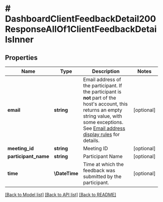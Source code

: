 # # DashboardClientFeedbackDetail200ResponseAllOf1ClientFeedbackDetailsInner

## Properties

Name | Type | Description | Notes
------------ | ------------- | ------------- | -------------
**email** | **string** | Email address of the participant. If the participant is **not** part of the host&#39;s account, this returns an empty string value, with some exceptions. See [Email address display rules](https://marketplace.zoom.us/docs/api-reference/using-zoom-apis#email-address) for details. | [optional]
**meeting_id** | **string** | Meeting ID | [optional]
**participant_name** | **string** | Participant Name | [optional]
**time** | **\DateTime** | Time at which the feedback was submitted by the participant. | [optional]

[[Back to Model list]](../../README.md#models) [[Back to API list]](../../README.md#endpoints) [[Back to README]](../../README.md)
